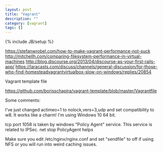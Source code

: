 ```yaml
---
layout: post
title: "Vagrant"
description: ""
category: [vagrant]
tags: []
---
```

{% include JB/setup %}

<https://stefanwrobel.com/how-to-make-vagrant-performance-not-suck>
<http://mitchellh.com/comparing-filesystem-performance-in-virtual-machines>
<http://blog.discourse.org/2013/04/discourse-as-your-first-rails-app/>
<https://laracasts.com/discuss/channels/general-discussion/for-those-who-find-homesteadvagrantvirtualbox-slow-on-windows/replies/20854>

Vagrant template file

<https://github.com/borisschapira/vagrant-template/blob/master/Vagrantfile>

Some comments:

I've just changed actimeo=1 to nolock,vers=3,udp and set compatibility to w8.
It works like a charm! I'm using Windows 10 64 bit.

tcp port 1058 is taken by windows "Policy Agent" service. This service is related to IPSec. net stop PolicyAgent helps

Make sure you edit /etc/nginx/nginx.conf and set "sendfile" to off if using NFS or you will run into weird caching issues.
